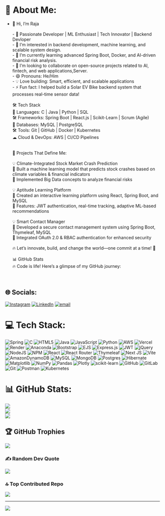 # 💫 About Me:
- 👋 Hi, I’m Raja<br>  <br>- 🌟 Passionate Developer | ML Enthusiast | Tech Innovator | Backend Devloper<br>- 👀 I’m interested in backend development, machine learning, and scalable system design.<br>- 🌱 I’m currently learning advanced Spring Boot, Docker, and AI-driven financial risk analysis.<br>- 💞️ I’m looking to  collaborate on open-source projects related to AI, fintech, and web applications,Server.<br>- 😄 Pronouns: He/Him<br>- 💡 Love building: Smart, efficient, and scalable applications<br>- ⚡ Fun fact: I helped build a Solar EV Bike backend system that processes real-time sensor data!<br><br>🛠️ Tech Stack<br>🚀 Languages: C | Java | Python | SQL<br>🛠️ Frameworks: Spring Boot | React.js | Scikit-Learn | Scrum (Agile)<br>💾 Databases: MySQL | PostgreSQL<br>🛠️ Tools: Git | GitHub | Docker | Kubernetes<br>☁ Cloud & DevOps: AWS | CI/CD Pipelines<br><br><br>🚀 Projects That Define Me:<br><br>💡 Climate-Integrated Stock Market Crash Prediction<br>🔹 Built a machine learning model that predicts stock crashes based on climate variables & financial indicators<br>🔹 Implemented Big Data concepts to analyze financial risks<br><br>💡 Aptitude Learning Platform<br>🔹 Created an interactive learning platform using React, Spring Boot, and MySQL<br>🔹 Features: JWT authentication, real-time tracking, adaptive ML-based recommendations<br><br>💡 Smart Contact Manager<br>🔹 Developed a secure contact management system using Spring Boot, Thymeleaf, MySQL<br>🔹 Integrated OAuth 2.0 & RBAC authentication for enhanced security<br><br>🔥 Let’s innovate, build, and change the world—one commit at a time! 🚀<br><br>📊 GitHub Stats<br>🔥 Code is life! Here’s a glimpse of my GitHub journey:<br><br><br>


## 🌐 Socials:
[![Instagram](https://img.shields.io/badge/Instagram-%23E4405F.svg?logo=Instagram&logoColor=white)](https://instagram.com/raja_kr_rana) [![LinkedIn](https://img.shields.io/badge/LinkedIn-%230077B5.svg?logo=linkedin&logoColor=white)](https://linkedin.com/in/raja-kumar-rana-a60715252) [![email](https://img.shields.io/badge/Email-D14836?logo=gmail&logoColor=white)](mailto:rajakr.devloper@gmail.com) 

# 💻 Tech Stack:
![Spring](https://img.shields.io/badge/spring-%236DB33F.svg?style=for-the-badge&logo=spring&logoColor=white) ![C](https://img.shields.io/badge/c-%2300599C.svg?style=for-the-badge&logo=c&logoColor=white) ![HTML5](https://img.shields.io/badge/html5-%23E34F26.svg?style=for-the-badge&logo=html5&logoColor=white) ![Java](https://img.shields.io/badge/java-%23ED8B00.svg?style=for-the-badge&logo=openjdk&logoColor=white) ![JavaScript](https://img.shields.io/badge/javascript-%23323330.svg?style=for-the-badge&logo=javascript&logoColor=%23F7DF1E) ![Python](https://img.shields.io/badge/python-3670A0?style=for-the-badge&logo=python&logoColor=ffdd54) ![AWS](https://img.shields.io/badge/AWS-%23FF9900.svg?style=for-the-badge&logo=amazon-aws&logoColor=white) ![Vercel](https://img.shields.io/badge/vercel-%23000000.svg?style=for-the-badge&logo=vercel&logoColor=white) ![Render](https://img.shields.io/badge/Render-%46E3B7.svg?style=for-the-badge&logo=render&logoColor=white) ![Anaconda](https://img.shields.io/badge/Anaconda-%2344A833.svg?style=for-the-badge&logo=anaconda&logoColor=white) ![Bootstrap](https://img.shields.io/badge/bootstrap-%238511FA.svg?style=for-the-badge&logo=bootstrap&logoColor=white) ![EJS](https://img.shields.io/badge/ejs-%23B4CA65.svg?style=for-the-badge&logo=ejs&logoColor=black) ![Express.js](https://img.shields.io/badge/express.js-%23404d59.svg?style=for-the-badge&logo=express&logoColor=%2361DAFB) ![JWT](https://img.shields.io/badge/JWT-black?style=for-the-badge&logo=JSON%20web%20tokens) ![jQuery](https://img.shields.io/badge/jquery-%230769AD.svg?style=for-the-badge&logo=jquery&logoColor=white) ![NodeJS](https://img.shields.io/badge/node.js-6DA55F?style=for-the-badge&logo=node.js&logoColor=white) ![NPM](https://img.shields.io/badge/NPM-%23CB3837.svg?style=for-the-badge&logo=npm&logoColor=white) ![React](https://img.shields.io/badge/react-%2320232a.svg?style=for-the-badge&logo=react&logoColor=%2361DAFB) ![React Router](https://img.shields.io/badge/React_Router-CA4245?style=for-the-badge&logo=react-router&logoColor=white) ![Thymeleaf](https://img.shields.io/badge/Thymeleaf-%23005C0F.svg?style=for-the-badge&logo=Thymeleaf&logoColor=white) ![Next JS](https://img.shields.io/badge/Next-black?style=for-the-badge&logo=next.js&logoColor=white) ![Vite](https://img.shields.io/badge/vite-%23646CFF.svg?style=for-the-badge&logo=vite&logoColor=white) ![AmazonDynamoDB](https://img.shields.io/badge/Amazon%20DynamoDB-4053D6?style=for-the-badge&logo=Amazon%20DynamoDB&logoColor=white) ![MySQL](https://img.shields.io/badge/mysql-4479A1.svg?style=for-the-badge&logo=mysql&logoColor=white) ![MongoDB](https://img.shields.io/badge/MongoDB-%234ea94b.svg?style=for-the-badge&logo=mongodb&logoColor=white) ![Postgres](https://img.shields.io/badge/postgres-%23316192.svg?style=for-the-badge&logo=postgresql&logoColor=white) ![Hibernate](https://img.shields.io/badge/Hibernate-59666C?style=for-the-badge&logo=Hibernate&logoColor=white) ![Matplotlib](https://img.shields.io/badge/Matplotlib-%23ffffff.svg?style=for-the-badge&logo=Matplotlib&logoColor=black) ![NumPy](https://img.shields.io/badge/numpy-%23013243.svg?style=for-the-badge&logo=numpy&logoColor=white) ![Pandas](https://img.shields.io/badge/pandas-%23150458.svg?style=for-the-badge&logo=pandas&logoColor=white) ![Plotly](https://img.shields.io/badge/Plotly-%233F4F75.svg?style=for-the-badge&logo=plotly&logoColor=white) ![scikit-learn](https://img.shields.io/badge/scikit--learn-%23F7931E.svg?style=for-the-badge&logo=scikit-learn&logoColor=white) ![GitHub](https://img.shields.io/badge/github-%23121011.svg?style=for-the-badge&logo=github&logoColor=white) ![GitLab](https://img.shields.io/badge/gitlab-%23181717.svg?style=for-the-badge&logo=gitlab&logoColor=white) ![Git](https://img.shields.io/badge/git-%23F05033.svg?style=for-the-badge&logo=git&logoColor=white) ![Postman](https://img.shields.io/badge/Postman-FF6C37?style=for-the-badge&logo=postman&logoColor=white) ![Kubernetes](https://img.shields.io/badge/kubernetes-%23326ce5.svg?style=for-the-badge&logo=kubernetes&logoColor=white)
# 📊 GitHub Stats:
![](https://github-readme-stats.vercel.app/api?username=raja2576&theme=dark&hide_border=false&include_all_commits=true&count_private=true)<br/>
![](https://nirzak-streak-stats.vercel.app/?user=raja2576&theme=dark&hide_border=false)<br/>
![](https://github-readme-stats.vercel.app/api/top-langs/?username=raja2576&theme=dark&hide_border=false&include_all_commits=true&count_private=true&layout=compact)

## 🏆 GitHub Trophies
![](https://github-profile-trophy.vercel.app/?username=raja2576&theme=radical&no-frame=false&no-bg=true&margin-w=4)

### ✍️ Random Dev Quote
![](https://quotes-github-readme.vercel.app/api?type=horizontal&theme=radical)

### 🔝 Top Contributed Repo
![](https://github-contributor-stats.vercel.app/api?username=raja2576&limit=5&theme=dark&combine_all_yearly_contributions=true)

---
[![](https://visitcount.itsvg.in/api?id=raja2576&icon=0&color=0)](https://visitcount.itsvg.in)

<!-- Proudly created with GPRM ( https://gprm.itsvg.in ) -->
